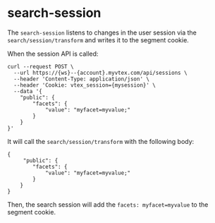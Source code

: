 # search-session

The `search-session` listens to changes in the user session via the `search/session/transform` and writes it to the segment cookie.

When the session API is called:

```
curl --request POST \
  --url https://{ws}--{account}.myvtex.com/api/sessions \
  --header 'Content-Type: application/json' \
  --header 'Cookie: vtex_session={mysession}' \
  --data '{
    "public": {
        "facets": {
            "value": "myfacet=myvalue;"
        }
    }
}'
```

It will call the `search/session/transform` with the following body:

```
{
     "public": {
        "facets": {
            "value": "myfacet=myvalue;"
        }
    }
}
```

Then, the search session will add the `facets: myfacet=myvalue` to the segment cookie.
